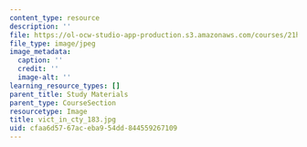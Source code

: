 ```yaml
---
content_type: resource
description: ''
file: https://ol-ocw-studio-app-production.s3.amazonaws.com/courses/21h-342-the-royal-family-fall-2003/cfaa6d5767aceba954dd844559267109_vict_in_cty_183.jpg
file_type: image/jpeg
image_metadata:
  caption: ''
  credit: ''
  image-alt: ''
learning_resource_types: []
parent_title: Study Materials
parent_type: CourseSection
resourcetype: Image
title: vict_in_cty_183.jpg
uid: cfaa6d57-67ac-eba9-54dd-844559267109
---
```

